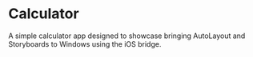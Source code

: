 # Calculator
A simple calculator app designed to showcase bringing AutoLayout and Storyboards to Windows using the iOS bridge.